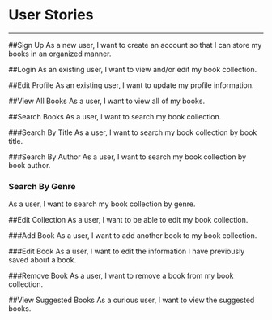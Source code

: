 # User Stories
<hr>

##Sign Up
As a new user, I want to create an account so that I can store my books in 
an organized manner.

##Login
As an existing user, I want to view and/or edit my book collection.

##Edit Profile
As an existing user, I want to update my profile information. 

##View All Books
As a user, I want to view all of my books.

##Search Books
As a user, I want to search my book collection.

###Search By Title
As a user, I want to search my book collection by book title.

###Search By Author
As a user, I want to search my book collection by book author.

### Search By Genre
As a user, I want to search my book collection by genre.

##Edit Collection
As a user, I want to be able to edit my book collection.

###Add Book
As a user, I want to add another book to my book collection.

###Edit Book
As a user, I want to edit the information I have previously saved about a book.

###Remove Book
As a user, I want to remove a book from my book collection.

##View Suggested Books
As a curious user, I want to view the suggested books.